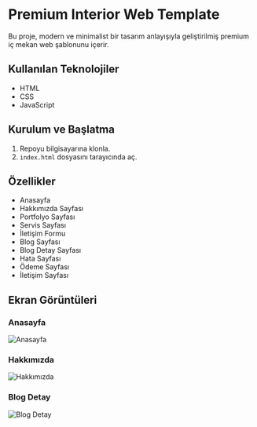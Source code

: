 # Premium Interior Web Template

Bu proje, modern ve minimalist bir tasarım anlayışıyla geliştirilmiş premium iç mekan web şablonunu içerir.

## Kullanılan Teknolojiler

- HTML
- CSS
- JavaScript

## Kurulum ve Başlatma

1. Repoyu bilgisayarına klonla.
2. `index.html` dosyasını tarayıcında aç.

## Özellikler

- Anasayfa
- Hakkımızda Sayfası
- Portfolyo Sayfası
- Servis Sayfası
- İletişim Formu
- Blog Sayfası
- Blog Detay Sayfası
- Hata  Sayfası
- Ödeme Sayfası
- İletişim Sayfası

## Ekran Görüntüleri

### Anasayfa
![Anasayfa](screenshots/anasayfa.jpg)

### Hakkımızda
![Hakkımızda](screenshots/hakkimizda.jpg)

### Blog Detay
![Blog Detay](screenshots/blogdetay.jpg)
